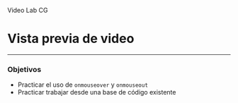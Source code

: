 Video Lab CG



# Vista previa de video

---

### Objetivos

* Practicar el uso de `onmouseover` y `onmouseout`
* Practicar trabajar desde una base de código existente
